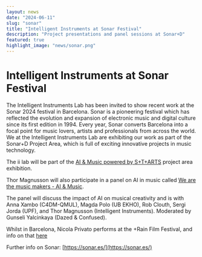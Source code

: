 ```yaml
---
layout: news
date: "2024-06-11"
slug: "sonar"
title: "Intelligent Instruments at Sonar Festival"
description: "Project presentations and panel sessions at Sonar+D"
featured: true
highlight_image: "news/sonar.png"
---
```


<script>
    import CaptionedImage from "../../components/Images/CaptionedImage.svelte"
</script>

<CaptionedImage
    src="news/sonar.png"
    alt="Sonar Festival in Barcelona"
    caption="Sonar 2024 logo"
/>

# Intelligent Instruments at Sonar Festival

The Intelligent Instruments Lab has been invited to show recent work at the Sonar 2024 festival in Barcelona. Sonar is a pioneering festival which has reflected the evolution and expansion of electronic music and digital culture since its first edition in 1994. Every year, Sonar converts Barcelona into a focal point for music lovers, artists and professionals from across the world. We at the Intelligent Instruments Lab are exhibiting our work as part of the Sonar+D Project Area, which is full of exciting innovative projects in music technology. 

The ii lab will be part of the <a href="https://sonar.es/en/activity/project-area">AI & Music powered by S+T+ARTS</a> project area exhibition.

Thor Magnusson will also participate in a panel on AI in music called <a href="https://sonar.es/es/actividad/we-are-the-music-makers-ai-and-music-forum">We are the music makers - AI & Music</a>. 

The panel will discuss the impact of AI on musical creativity and is with Anna Xambo (C4DM-QMUL), Magda Polo (UB EKHO), Rob Clouth, Sergi Jorda (UPF), and Thor Magnusson (Intelligent Instruments). Moderated by Gunseli Yalcinkaya (Dazed & Confused).

<CaptionedImage
    src="news/musicmakers.jpg"
    alt="Music Makers Panel members"
    caption="Music Makers Panel members"
/>

Whilst in Barcelona, Nicola Privato performs at the +Rain Film Festival, and info on that [here](https://www.upf.edu/es/web/rainfilmfest/participants-2024/-/asset_publisher/3l5C5u5Q3x4G/content/nicola.privato/maximized)

Further info on Sonar: [https://sonar.es/](https://sonar.es/)